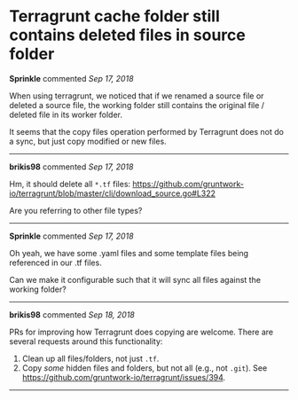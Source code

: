 # Terragrunt cache folder still contains deleted files in source folder

**Sprinkle** commented *Sep 17, 2018*

When using terragrunt, we noticed that if we renamed a source file or deleted a source file, the working folder still contains the original file / deleted file in its worker folder.

It seems that the copy files operation performed by Terragrunt does not do a sync, but just copy modified or new files.
<br />
***


**brikis98** commented *Sep 17, 2018*

Hm, it should delete all `*.tf` files: https://github.com/gruntwork-io/terragrunt/blob/master/cli/download_source.go#L322

Are you referring to other file types?
***

**Sprinkle** commented *Sep 17, 2018*

Oh yeah, we have some .yaml files and some template files being referenced in our .tf files.

Can we make it configurable such that it will sync all files against the working folder?
***

**brikis98** commented *Sep 18, 2018*

PRs for improving how Terragrunt does copying are welcome. There are several requests around this functionality:

1. Clean up all files/folders, not just `.tf`.
1. Copy _some_ hidden files and folders, but not all (e.g., not `.git`). See https://github.com/gruntwork-io/terragrunt/issues/394.
***

